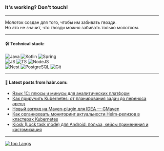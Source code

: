 ### It's working? Don't touch!

---
Молоток создан для того, чтобы им забивать гвозди. <br>
Но это не значит, что гвозди можно забивать только молотком.

---

#### 🛠️ Technical stack:

![Java](https://img.shields.io/badge/Java-informational?logo=Oracle&style=flat&logoColor=white&color=FF4500)
![Kotlin](https://img.shields.io/badge/Kotlin-informational?logo=Kotlin&style=flat&logoColor=white&color=774D97)
![Spring](https://img.shields.io/badge/SpringBoot-informational?logo=SpringBoot&style=flat&logoColor=white&color=6DB33F) <br>
![JS](https://img.shields.io/badge/JS-informational?logo=javaScript&style=flat&logoColor=black&color=F7Df1E)
![TS](https://img.shields.io/badge/TypeScript-informational?logo=typeScript&style=flat&logoColor=black&color=0667A8)
![NodeJS](https://img.shields.io/badge/NodeJS-informational?logo=node.js&style=flat&logoColor=white&color=70A760) <br>
![Nest](https://img.shields.io/badge/NestJS-informational?logo=NestJS&style=flat&logoColor=white&color=E0234E)
![PostgreSQL](https://img.shields.io/badge/PostgreSQL-informational?logo=PostgreSQL&style=flat&logoColor=white&color=DAA520)
![Git](https://img.shields.io/badge/Git-informational?logo=git&style=flat&logoColor=white&color=778899)

___

#### 💬 Latest posts from habr.com:

<!-- BLOG-POST-LIST:START -->
- [Язык 1С: плюсы и минусы для аналитических платформ](https://habr.com/ru/companies/modusbi/articles/753860/?utm_source=habrahabr&utm_medium=rss&utm_campaign=753860)
- [Как приручить Kubernetes: от планирования задач до переноса аренд](https://habr.com/ru/articles/753850/?utm_source=habrahabr&utm_medium=rss&utm_campaign=753850)
- [Новый взгляд на Maven-plugin для IDEA — GMaven](https://habr.com/ru/articles/753828/?utm_source=habrahabr&utm_medium=rss&utm_campaign=753828)
- [Как организовать мониторинг актуальности Helm-релизов в кластерах Kubernetes](https://habr.com/ru/companies/selectel/articles/753808/?utm_source=habrahabr&utm_medium=rss&utm_campaign=753808)
- [Kiosk &lpar;Lock task mode&rpar; для Android: польза, кейсы применения и кастомизация](https://habr.com/ru/companies/kaspersky/articles/753288/?utm_source=habrahabr&utm_medium=rss&utm_campaign=753288)
<!-- BLOG-POST-LIST:END -->

---
[![Top Langs](https://github-readme-stats-git-master-advtsetting-gmailcom.vercel.app/api/top-langs/?username=zloylis&langs_count=10&hide_title=false&title_color=e6edf3&size_weight=0.5&count_weight=0.5&layout=compact&hide_border=true&theme=dracula)](https://github.com/zloylis)

<!-- ![GitHub stats](https://github-readme-stats-git-master-advtsetting-gmailcom.vercel.app/api?username=zloylis&show_icons=true&hide_border=true&theme=dracula&hide_title=true&include_all_commits=true&count_private=true&hide=contribs&hide_rank=true) -->
